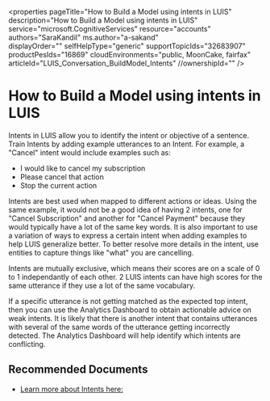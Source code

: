   <properties
	pageTitle="How to Build a Model using intents in LUIS"
	description="How to Build a Model using intents in LUIS"
	service="microsoft.CognitiveServices"
	resource="accounts"
	authors="SaraKandil"
	ms.author="a-sakand"	
	displayOrder=""
	selfHelpType="generic"
	supportTopicIds="32683907"
	productPesIds="16869"
	cloudEnvironments="public, MoonCake, fairfax" 
	articleId="LUIS_Conversation_BuildModel_Intents"
	//ownershipId=""
/>

# How to Build a Model using intents in LUIS
Intents in LUIS allow you to identify the intent or objective of a sentence. Train Intents by adding example utterances to an Intent. For example, a "Cancel" intent would include examples such as: 
<ul style="list-style-type:disc">
         <li>I would like to cancel my subscription</li>
         <li>Please cancel that action</li>
         <li>Stop the current action</li>
      </ul>
	  
Intents are best used when mapped to different actions or ideas. Using the same example, it would not be a good idea of having 2 intents, one for "Cancel Subscription" and another for "Cancel Payment" because they would typically have a lot of the same key words. It is also important to use a variation of ways to express a certain intent when adding examples to help LUIS generalize better. To better resolve more details in the intent, use entities to capture things like "what" you are cancelling.

Intents are mutually exclusive, which means their scores are on a scale of 0 to 1 independantly of each other. 2 LUIS intents can have high scores for the same utterance if they use a lot of the same vocabulary. 

If a specific utterance is not getting matched as the expected top intent, then you can use the Analytics Dashboard to obtain actionable advice on weak intents. It is likely that there is another intent that contains utterances with several of the same words of the utterance getting incorrectly detected. The Analytics Dashboard will help identify which intents are conflicting.


## **Recommended Documents**

* [Learn more about Intents here:](https://docs.microsoft.com/en-us/azure/cognitive-services/luis/luis-concept-intent )
